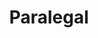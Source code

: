 ﻿---
name: Elyssia Gonzalez
title: Paralegal
email: Elyssia@thetexaslawdog.com
title2: 
mda: FALSE
---

